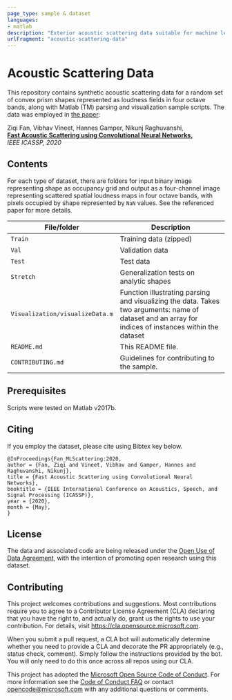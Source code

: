 ```yaml
---
page_type: sample & dataset
languages:
- matlab
description: "Exterior acoustic scattering data suitable for machine learning"
urlFragment: "acoustic-scattering-data"
---
```


# Acoustic Scattering Data

This repository contains synthetic acoustic scattering data for a random set of convex prism shapes represented as loudness fields in four octave bands, along with Matlab (TM) parsing and visualization sample scripts. The data was employed in [the paper](https://arxiv.org/abs/1911.01802):

Ziqi Fan, Vibhav Vineet, Hannes Gamper, Nikunj Raghuvanshi, <br/>[**Fast Acoustic Scattering using Convolutional Neural Networks,**](https://arxiv.org/abs/1911.01802) <br/>*IEEE ICASSP, 2020*

## Contents
For each type of dataset, there are folders for input binary image representing shape as occupancy grid and output as a four-channel image representing scattered spatial loudness maps in four octave bands, with pixels occupied by shape represented by `NaN` values. See the referenced paper for more details. 

| File/folder       | Description                         |
|-------------------|-------------------------------------|
| `Train`          | Training data (zipped)              |
| `Val`            | Validation data      |
| `Test`           | Test data      |
| `Stretch`        | Generalization tests on analytic shapes       |
| `Visualization/visualizeData.m` | Function illustrating parsing and visualizing the data. Takes two arguments: name of dataset and an array for indices of instances within the dataset|
| `README.md`       | This README file.                          |
| `CONTRIBUTING.md` | Guidelines for contributing to the sample. |

## Prerequisites

Scripts were tested on Matlab v2017b.

## Citing
If you employ the dataset, please cite using Bibtex key below.

```
@InProceedings{Fan_MLScattering:2020,
author = {Fan, Ziqi and Vineet, Vibhav and Gamper, Hannes and Raghuvanshi, Nikunj},
title = {Fast Acoustic Scattering using Convolutional Neural Networks},
booktitle = {IEEE International Conference on Acoustics, Speech, and Signal Processing (ICASSP)},
year = {2020},
month = {May},
}
```

## License
The data and associated code are being released under the [Open Use of Data Agreement](https://github.com/microsoft/Open-Use-of-Data-Agreement/blob/master/O-UDA-1.0.md), with the intention of promoting open research using this dataset.

## Contributing

This project welcomes contributions and suggestions.  Most contributions require you to agree to a
Contributor License Agreement (CLA) declaring that you have the right to, and actually do, grant us
the rights to use your contribution. For details, visit https://cla.opensource.microsoft.com.

When you submit a pull request, a CLA bot will automatically determine whether you need to provide
a CLA and decorate the PR appropriately (e.g., status check, comment). Simply follow the instructions
provided by the bot. You will only need to do this once across all repos using our CLA.

This project has adopted the [Microsoft Open Source Code of Conduct](https://opensource.microsoft.com/codeofconduct/).
For more information see the [Code of Conduct FAQ](https://opensource.microsoft.com/codeofconduct/faq/) or
contact [opencode@microsoft.com](mailto:opencode@microsoft.com) with any additional questions or comments.
